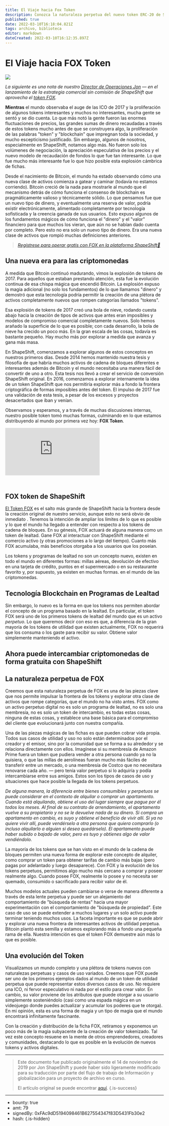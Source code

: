 ```yaml
---
title: El Viaje hacia Fox Token
description: Conozca la naturaleza perpetua del nuevo token ERC-20 de ShapeShift.
published: true
date: 2022-03-10T16:18:04.821Z
tags: archivo, biblioteca
editor: markdown
dateCreated: 2022-03-10T16:12:35.897Z
---
```


# El Viaje hacia FOX Token

![](https://assets.website-files.com/5e9a09610b7dce71f87f7f17/5e9f09f635fcab1cb4b8574e_1_GfzMd7HFBZI4ET3UbL7z5A%20(1).png)

*La siguiente es una nota de nuestro* [*Director de Operaciones Jon*](https://corp.shapeshift.io/company-info/) *— en el lanzamiento de la estrategia comercial sin comisión de ShapeShift que aprovecha el* [ *token FOX*](https://shapeshift.com/fox-token?utm_source=social&utm_medium=medium&utm_campaign=fox_launch&utm_term=cta10)*.*

**Mientras** el mundo observaba el auge de las ICO de 2017 y la proliferación de algunos tokens interesantes y muchos no interesantes, mucha gente se sentó y se dio cuenta. Lo que más notó la gente fueron las enormes fluctuaciones de precios, las grandes sumas de dinero recaudadas a través de estos tokens mucho antes de que se construyera algo, la proliferación de las palabras "token" y "blockchain" que impregnan toda la sociedad, y mucho escepticismo justificado. Sin embargo, algunos de nosotros, especialmente en ShapeShift, notamos algo más. No fueron solo los volúmenes de negociación, la apreciación especulativa de los precios y el nuevo modelo de recaudación de fondos lo que fue tan interesante. Lo que fue mucho más interesante fue lo que hizo posible esta explosión cámbrica de fichas.

Desde el nacimiento de Bitcoin, el mundo ha estado observando cómo una nueva clase de activos comienza a gatear y caminar (todavía no estamos corriendo). Bitcoin creció de la nada para mostrarle al mundo que el mecanismo detrás de cómo funciona el consenso de blockchain es pragmáticamente valioso y técnicamente sólido. Lo que pensamos fue que un nuevo tipo de dinero, y eventualmente una reserva de valor, podría existir electrónicamente, alimentado completamente por tecnología sofisticada y la creencia ganada de sus usuarios. Esto expuso algunos de los fundamentos mágicos de cómo funciona el "dinero" y el "valor" financiero para que muchos los vieran, que aún no se habían dado cuenta por completo. Pero esto no era solo un nuevo tipo de dinero. Era una nueva clase de activos que rompió muchas definiciones anteriores.

> [*Regístrese para operar gratis con FOX en la plataforma ShapeShift🚀*](https://auth.shapeshift.io/signup?utm_source=social&utm_medium=medium&utm_campaign=fox_launch&utm_term=cta07)

## Una nueva era para las criptomonedas

A medida que Bitcoin continuó madurando, vimos la explosión de tokens de 2017. Para aquellos que estaban prestando atención, esta fue la evolución continua de esa chispa mágica que encendió Bitcoin. La explosión expuso la magia adicional (no solo los fundamentos) de lo que llamamos "dinero" y demostró que esta tecnología podría permitir la creación de una plétora de activos completamente nuevos que rompen categorías llamados "tokens".

Esa explosión de tokens de 2017 creó una bola de nieve, rodando cuesta abajo hacia la creación de tipos de activos que antes eran imposibles y modelos de compromiso comercial completamente nuevos. Solo hemos arañado la superficie de lo que es posible; con cada desarrollo, la bola de nieve ha crecido un poco más. En la gran escala de las cosas, todavía es bastante pequeño. Hay mucho más por explorar a medida que avanza y gana más masa.

En ShapeShift, comenzamos a explorar algunos de estos conceptos en nuestros primeros días. Desde 2014 hemos mantenido nuestra tesis y filosofía de que habría muchos activos de cadena de bloques diferentes e interesantes además de Bitcoin y el mundo necesitaba una manera fácil de convertir de uno a otro. Esta tesis nos llevó a crear el servicio de conversión ShapeShift original. En 2016, comenzamos a explorar internamente la idea de un token ShapeShift que nos permitiría explorar más a fondo la frontera criptográfica de formas imposibles antes del token. El impulso de 2017 fue una validación de esta tesis, a pesar de los excesos y proyectos desacertados que iban y venían.

Observamos y esperamos, y a través de muchas discusiones internas, nuestro posible token tomó muchas formas, culminando en lo que estamos distribuyendo al mundo por primera vez hoy: **FOX Token**.<br/>

<iframe allowfullscreen="" frameborder="0" scrolling="auto" src="https://cdn.embedly.com/widgets/media.html?src=https%3A%2F%2Fwww.youtube.com%2Fembed%2FAnFkX6r32sY%3Ffeature%3Doembed&amp;url=https%3A%2F%2Fwww.youtube.com%2Fwatch%3Fv%3DAnFkX6r32sY&amp;image=https%3A%2F%2Fi.ytimg.com%2Fvi%2FAnFkX6r32sY%2Fhqdefault.jpg&amp;key=a19fcc184b9711e1b4764040d3dc5c07&amp;type=text%2Fhtml&amp;schema=youtube"></iframe>

## **<br/>FOX token de ShapeShift**

[El Token FOX](https://shapeshift.com/fox-token?utm_source=social&utm_medium=medium&utm_campaign=fox_launch&utm_term=cta10) es el salto más grande de ShapeShift hacia la frontera desde la creación original de nuestro servicio, aunque esto no será obvio de inmediato . Tenemos la intención de ampliar los límites de lo que es posible y lo que el mundo ha llegado a entender con respecto a los tokens de cadena de bloques. En su génesis, FOX actuará de alguna manera como un token de lealtad. Gane FOX al interactuar con ShapeShift mediante el comercio activo (y otras promociones a lo largo del tiempo). Cuanto más FOX acumulaba, más beneficios otorgaba a los usuarios que los poseían.

Los tokens y programas de lealtad no son un concepto nuevo, existen en todo el mundo en diferentes formas: millas aéreas, devolución de efectivo en una tarjeta de crédito, puntos en el supermercado o en su restaurante favorito y, por supuesto, ya existen en muchas formas. en el mundo de las criptomonedas.<br/>

## Tecnología Blockchain en Programas de Lealtad

Sin embargo, lo nuevo es la forma en que los tokens nos permiten abordar el concepto de un programa basado en la lealtad. En particular, el token FOX será uno de los primeros tokens de lealtad del mundo que es un activo *perpetuo*. Lo que queremos decir con eso es que, a diferencia de la gran mayoría de los tokens de utilidad que existen actualmente, FOX no requerirá que los consuma o los gaste para recibir su valor. Obtiene valor simplemente manteniendo el activo. 

## Ahora puede intercambiar criptomonedas de forma gratuita con ShapeShift<br/>

## **La naturaleza perpetua de FOX**

Creemos que esta naturaleza perpetua de FOX es una de las piezas clave que nos permite impulsar la frontera de los tokens y explorar otra clase de activos que rompe categorías, que el mundo no ha visto antes. FOX como un activo perpetuo digital no es solo un programa de lealtad, no es solo una membresía, no es solo un token de intercambio, es todas estas cosas, ninguna de estas cosas, y establece una base básica para el compromiso del cliente que evolucionará junto con nuestra compañía.

Una de las piezas mágicas de las fichas es que pueden cobrar vida propia. Todos sus casos de utilidad y uso no solo están determinados por el creador y el emisor, sino por la comunidad que se forma a su alrededor y se relaciona directamente con ellos. Imagínese si su membresía de Amazon Prime fuera un token que pudiera vender a otra persona cuando ya no la quisiera, o que las millas de aerolíneas fueran mucho más fáciles de transferir entre un mercado, o una membresía de Costco que no necesitara renovarse cada año. — pero tenía valor perpetuo si lo adquiría y podía intercambiarse entre sus amigos. Estos son los tipos de casos de uso y situaciones que hace posible la llegada de los tokens perpetuos.

*De alguna manera, la diferencia entre bienes consumibles y perpetuos se puede considerar en el contexto de alquilar o comprar un apartamento. Cuando está alquilando, obtiene el uso del lugar siempre que pague por él todos los meses. Al final de su contrato de arrendamiento, el apartamento vuelve a su propietario y no se le devuelve nada de su dinero. Si compra un apartamento en cambio, es suyo y obtiene el beneficio de vivir allí. Si ya no quiere vivir allí, puede vendérselo a otra persona que quiera comprarlo (o incluso alquilarlo a alguien si desea quedárselo). El apartamento puede haber subido o bajado de valor, pero es tuyo y obtienes algo de valor vendiéndolo.*

La mayoría de los tokens que se han visto en el mundo de la cadena de bloques permiten una nueva forma de explorar este concepto de alquiler, como comprar un token para obtener tarifas de cambio más bajas (pero pagas por adelantado y luego desaparece). Con FOX y la evolución de los tokens perpetuos, permitimos algo mucho más cercano a comprar y poseer realmente algo. Cuando posee FOX, realmente lo posee y no necesita ser quemado, consumido o sacrificado para recibir valor de él.

Muchos modelos actuales pueden cambiarse o verse de manera diferente a través de esta lente perpetua y puede ser un alejamiento del comportamiento de "búsqueda de rentas" hacia una mayor experimentación con el comportamiento de "búsqueda de propiedad". Este caso de uso se puede extender a muchos lugares y un solo activo puede terminar teniendo muchos usos. La faceta importante es que se puede abrir y explorar una nueva frontera de interesantes activos de utilidad perpetua. Bitcoin plantó esta semilla y estamos explorando más a fondo una pequeña rama de ella. Nuestra intención es que el token FOX demuestre aún más lo que es posible.<br/>

## **Una evolución del Token**

Visualizamos un mundo completo y una plétora de tokens nuevos con naturalezas perpetuas y casos de uso variados. Creemos que FOX puede ser uno de los primeros ejemplos dados al mundo de un token de utilidad perpetua que puede representar estos diversos casos de uso. No requiere una ICO, ni fervor especulativo ni nada por el estilo para crear valor. En cambio, su valor proviene de los atributos que puede otorgar a su usuario simplemente sosteniéndolo (casi como una espada mágica en un videojuego donde puedes actualizar y acumular los poderes que te otorga). En mi opinión, esta es una forma de magia y un tipo de magia que el mundo encontrará infinitamente fascinante.

Con la creación y distribución de la ficha FOX, retiramos y exponemos un poco más de la magia subyacente de la creación de valor tokenizado. Tal vez este concepto resuene en la mente de otros emprendedores, creadores y comunidades, destacando lo que es posible en la evolución de nuevos tokens y activos digitales.<br/>

---

> Este documento fue publicado originalmente el 14 de noviembre de 2019 por Jon ShapeShift y puede haber sido ligeramente modificado para su traducción por parte del flujo de trabajo de Información y globalización para un proyecto de archivo en curso.
>
> El artículo original se puede encontrar [aquí](https://shapeshift.com/library/the-journey-to-fox-token).
{.is-success}

---

- bounty: true
- amt: 79
- signedBy: 0xFAc9dD5194098461B627554347f83D5431Fb30e2
- hash: 
{.is-hidden}